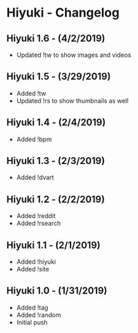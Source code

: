 # Hiyuki - Changelog

## Hiyuki 1.6 - (4/2/2019)
- Updated !tw to show images and videos

## Hiyuki 1.5 - (3/29/2019)
- Added !tw
- Updated !rs to show thumbnails as well

## Hiyuki 1.4 - (2/4/2019)
- Added !bpm

## Hiyuki 1.3 - (2/3/2019)
- Added !dvart

## Hiyuki 1.2 - (2/2/2019)
- Added !reddit
- Added !rsearch

## Hiyuki 1.1 - (2/1/2019)
- Added !hiyuki
- Added !site

## Hiyuki 1.0 - (1/31/2019)
- Added !tag
- Added !random
- Initial push
